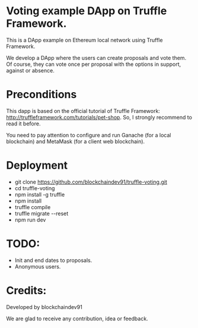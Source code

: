 # Voting example DApp on Truffle Framework.

This is a DApp example on Ethereum local network using Truffle Framework.

We develop a DApp where the users can create proposals and vote them. Of course, they can vote once per proposal with the options in support, against or absence.

# Preconditions

This dapp is based on the official tutorial of Truffle Framework: http://truffleframework.com/tutorials/pet-shop. So, I strongly recommend to read it before.

You need to pay attention to configure and run Ganache (for a local blockchain) and MetaMask (for a client web blockchain).

# Deployment

* git clone https://github.com/blockchaindev91/truffle-voting.git
* cd truffle-voting
* npm install -g truffle
* npm install
* truffle compile
* truffle migrate --reset
* npm run dev

# TODO:

* Init and end dates to proposals.
* Anonymous users.

# Credits:

Developed by blockchaindev91

We are glad to receive any contribution, idea or feedback.